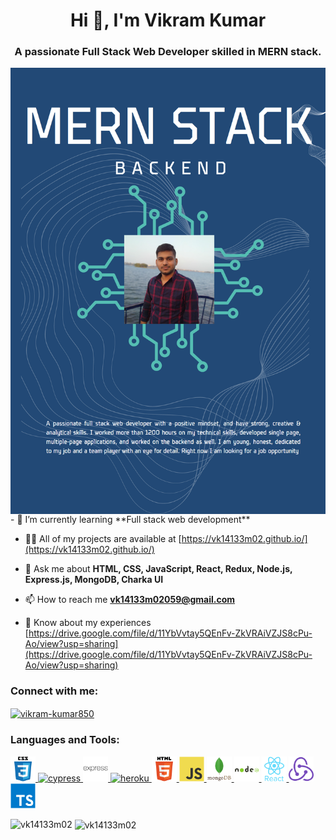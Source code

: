 <h1 align="center">Hi 👋, I'm Vikram Kumar</h1>
<h3 align="center">A passionate Full Stack Web Developer skilled in MERN stack.</h3>
<img align="right" src="./Vikram_Kumar_Poster.png" alt="poster" />
- 🌱 I’m currently learning **Full stack web development**

- 👨‍💻 All of my projects are available at [https://vk14133m02.github.io/](https://vk14133m02.github.io/)

- 💬 Ask me about **HTML, CSS, JavaScript, React, Redux, Node.js, Express.js, MongoDB, Charka UI**

- 📫 How to reach me **vk14133m02059@gmail.com**

- 📄 Know about my experiences [https://drive.google.com/file/d/11YbVvtay5QEnFv-ZkVRAiVZJS8cPu-Ao/view?usp=sharing](https://drive.google.com/file/d/11YbVvtay5QEnFv-ZkVRAiVZJS8cPu-Ao/view?usp=sharing)

<h3 align="left">Connect with me:</h3>
<p align="left">
<a href="https://linkedin.com/in/vikram-kumar850" target="blank"><img align="center" src="https://raw.githubusercontent.com/rahuldkjain/github-profile-readme-generator/master/src/images/icons/Social/linked-in-alt.svg" alt="vikram-kumar850" height="30" width="40" /></a>
</p>

<h3 align="left">Languages and Tools:</h3>
<p align="left"> <a href="https://www.w3schools.com/css/" target="_blank" rel="noreferrer"> <img src="https://raw.githubusercontent.com/devicons/devicon/master/icons/css3/css3-original-wordmark.svg" alt="css3" width="40" height="40"/> </a> <a href="https://www.cypress.io" target="_blank" rel="noreferrer"> <img src="https://raw.githubusercontent.com/simple-icons/simple-icons/6e46ec1fc23b60c8fd0d2f2ff46db82e16dbd75f/icons/cypress.svg" alt="cypress" width="40" height="40"/> </a> <a href="https://expressjs.com" target="_blank" rel="noreferrer"> <img src="https://raw.githubusercontent.com/devicons/devicon/master/icons/express/express-original-wordmark.svg" alt="express" width="40" height="40"/> </a> <a href="https://heroku.com" target="_blank" rel="noreferrer"> <img src="https://www.vectorlogo.zone/logos/heroku/heroku-icon.svg" alt="heroku" width="40" height="40"/> </a> <a href="https://www.w3.org/html/" target="_blank" rel="noreferrer"> <img src="https://raw.githubusercontent.com/devicons/devicon/master/icons/html5/html5-original-wordmark.svg" alt="html5" width="40" height="40"/> </a> <a href="https://developer.mozilla.org/en-US/docs/Web/JavaScript" target="_blank" rel="noreferrer"> <img src="https://raw.githubusercontent.com/devicons/devicon/master/icons/javascript/javascript-original.svg" alt="javascript" width="40" height="40"/> </a> <a href="https://www.mongodb.com/" target="_blank" rel="noreferrer"> <img src="https://raw.githubusercontent.com/devicons/devicon/master/icons/mongodb/mongodb-original-wordmark.svg" alt="mongodb" width="40" height="40"/> </a> <a href="https://nodejs.org" target="_blank" rel="noreferrer"> <img src="https://raw.githubusercontent.com/devicons/devicon/master/icons/nodejs/nodejs-original-wordmark.svg" alt="nodejs" width="40" height="40"/> </a> <a href="https://reactjs.org/" target="_blank" rel="noreferrer"> <img src="https://raw.githubusercontent.com/devicons/devicon/master/icons/react/react-original-wordmark.svg" alt="react" width="40" height="40"/> </a> <a href="https://redux.js.org" target="_blank" rel="noreferrer"> <img src="https://raw.githubusercontent.com/devicons/devicon/master/icons/redux/redux-original.svg" alt="redux" width="40" height="40"/> </a> <a href="https://www.typescriptlang.org/" target="_blank" rel="noreferrer"> <img src="https://raw.githubusercontent.com/devicons/devicon/master/icons/typescript/typescript-original.svg" alt="typescript" width="40" height="40"/> </a> </p>

<p><img align="left" src="https://github-readme-stats.vercel.app/api/top-langs?username=vk14133m02&show_icons=true&locale=en&layout=compact" alt="vk14133m02" /></p>

<p>&nbsp;<img align="center" src="https://github-readme-stats.vercel.app/api?username=vk14133m02&show_icons=true&locale=en" alt="vk14133m02" /></p>
